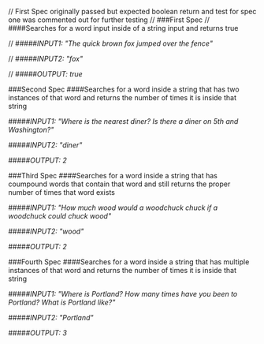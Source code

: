 // First Spec originally passed but expected boolean return and test for spec one was commented out for further testing
// ###First Spec
// ####Searches for a word input inside of a string input and returns true

// #####_INPUT1: "The quick brown fox jumped over the fence"_

// #####_INPUT2: "fox"_

// #####_OUTPUT: true_
 
 ###Second Spec
 ####Searches for a word inside a string that has two instances of that word and returns the number of times it is inside that string
 
 #####_INPUT1: "Where is the nearest diner? Is there a diner on 5th and Washington?"_
 
 #####_INPUT2: "diner"_
 
 #####_OUTPUT: 2_
 
 ###Third Spec
 ####Searches for a word inside a string that has coumpound words that contain that word and still returns the proper number of times that word exists
 
 #####_INPUT1: "How much wood would a woodchuck chuck if a woodchuck could chuck wood"_
 
 #####_INPUT2: "wood"_
 
 #####_OUTPUT: 2_
 
###Fourth Spec
 ####Searches for a word inside a string that has multiple instances of that word and returns the number of times it is inside that string
 
 #####_INPUT1: "Where is Portland? How many times have you been to Portland? What is Portland like?"_
 
 #####_INPUT2: "Portland"_
 
 #####_OUTPUT: 3_
